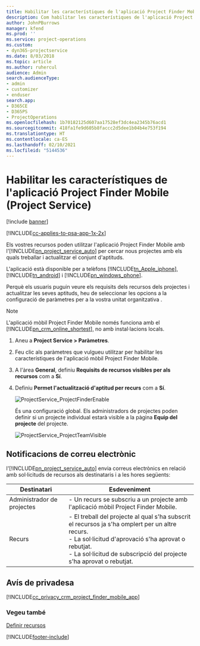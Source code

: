 ```yaml
---
title: Habilitar les característiques de l'aplicació Project Finder Mobile
description: Com habilitar les característiques de l'aplicació Project Finder Mobile per al Project Service
author: JohnPBurrows
manager: kfend
ms.prod: ''
ms.service: project-operations
ms.custom:
- dyn365-projectservice
ms.date: 8/03/2018
ms.topic: article
ms.author: ruhercul
audience: Admin
search.audienceType:
- admin
- customizer
- enduser
search.app:
- D365CE
- D365PS
- ProjectOperations
ms.openlocfilehash: 1b70182125d607aa17528ef3dc4ea2345b76acd1
ms.sourcegitcommit: 418fa1fe9d605b8faccc2d5dee1b04b4e753f194
ms.translationtype: HT
ms.contentlocale: ca-ES
ms.lasthandoff: 02/10/2021
ms.locfileid: "5144536"
---
```

# <a name="enable-project-finder-mobile-app-features-project-service"></a>Habilitar les característiques de l'aplicació Project Finder Mobile (Project Service)

[!include [banner](../includes/psa-now-project-operations.md)]

[!INCLUDE[cc-applies-to-psa-app-1x-2x](../includes/cc-applies-to-psa-app-1x-2x.md)]

Els vostres recursos poden utilitzar l'aplicació Project Finder Mobile amb l'[!INCLUDE[pn_project_service_auto](../includes/pn-project-service-auto.md)] per cercar nous projectes amb els quals treballar i actualitzar el conjunt d'aptituds.  
  
 L'aplicació està disponible per a telèfons [!INCLUDE[tn_Apple_iphone](../includes/tn-apple-iphone.md)], [!INCLUDE[tn_android](../includes/tn-android.md)] i [!INCLUDE[pn_windows_phone](../includes/pn-windows-phone.md)].  
    
 Perquè els usuaris puguin veure els requisits dels recursos dels projectes i actualitzar les seves aptituds, heu de seleccionar les opcions a la configuració de paràmetres per a la vostra unitat organitzativa .
  
> [!NOTE]
>  L'aplicació mòbil Project Finder Mobile només funciona amb el [!INCLUDE[pn_crm_online_shortest](../includes/pn-crm-online-shortest.md)], no amb instal·lacions locals.  
  
1. Aneu a **Project Service > Paràmetres**.  
  
2. Feu clic als paràmetres que vulgueu utilitzar per habilitar les característiques de l'aplicació mòbil Project Finder Mobile.  
  
3. A l'àrea **General**, definiu **Requisits de recursos visibles per als recursos** com a **Sí**.  
  
4. Definiu **Permet l'actualització d'aptitud per recurs** com a **Sí**.  
  
   ![ProjectService_ProjectFinderEnable](../psa/media/project-service-project-finder-enable.png "ProjectService_ProjectFinderEnable")  
  
   És una configuració global. Els administradors de projectes poden definir si un projecte individual estarà visible a la pàgina **Equip del projecte** del projecte.  
  
   ![ProjectService_ProjectTeamVisible](../psa/media/project-service-project-team-visible.png "ProjectService_ProjectTeamVisible")  
  
## <a name="email-notifications"></a>Notificacions de correu electrònic  
 l'[!INCLUDE[pn_project_service_auto](../includes/pn-project-service-auto.md)] envia correus electrònics en relació amb sol·licituds de recursos als destinataris i a les hores següents:  
  
|Destinatari|Esdeveniment|  
|---------------|-----------|  
|Administrador de projectes|- Un recurs se subscriu a un projecte amb l'aplicació mòbil Project Finder Mobile.|  
|Recurs|- El treball del projecte al qual s'ha subscrit el recursos ja s'ha omplert per un altre recurs.<br />- La sol·licitud d'aprovació s'ha aprovat o rebutjat.<br />- La sol·licitud de subscripció del projecte s'ha aprovat o rebutjat.|  
  
## <a name="privacy-notice"></a>Avís de privadesa  
 [!INCLUDE[cc_privacy_crm_project_finder_mobile_app](../includes/cc-privacy-crm-project-finder-mobile-app.md)]  
  
### <a name="see-also"></a>Vegeu també  
 [Definir recursos](../psa/set-up-resources.md)


[!INCLUDE[footer-include](../includes/footer-banner.md)]